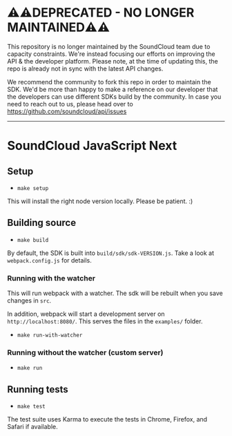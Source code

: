# ⚠️⚠️DEPRECATED - NO LONGER MAINTAINED⚠️⚠️
This repository is no longer maintained by the SoundCloud team due to capacity constraints. We're instead focusing our efforts on improving the API & the developer platform. Please note, at the time of updating this, the repo is already not in sync with the latest API changes. 

We recommend the community to fork this repo in order to maintain the SDK. We'd be more than happy to make a reference on our developer that the developers can use different SDKs build by the community. In case you need to reach out to us, please head over to https://github.com/soundcloud/api/issues  

---

# SoundCloud JavaScript Next

## Setup

- `make setup`

This will install the right node version locally. Please be patient. :)

## Building source

- `make build`

By default, the SDK is built into `build/sdk/sdk-VERSION.js`. Take a look at `webpack.config.js` for details.

### Running with the watcher

This will run webpack with a watcher. The sdk will be rebuilt when you save changes in `src`.

In addition, webpack will start a development server on `http://localhost:8080/`. This serves the files in the `examples/` folder.

- `make run-with-watcher`

### Running without the watcher (custom server)

- `make run`

## Running tests

- `make test`

The test suite uses Karma to execute the tests in Chrome, Firefox, and Safari if available.


